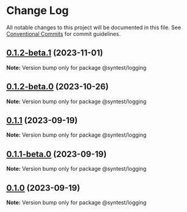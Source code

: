 # Change Log

All notable changes to this project will be documented in this file.
See [Conventional Commits](https://conventionalcommits.org) for commit guidelines.

## [0.1.2-beta.1](https://github.com/syntest-framework/syntest-framework/compare/@syntest/logging@0.1.2-beta.0...@syntest/logging@0.1.2-beta.1) (2023-11-01)

**Note:** Version bump only for package @syntest/logging

## [0.1.2-beta.0](https://github.com/syntest-framework/syntest-framework/compare/@syntest/logging@0.1.1...@syntest/logging@0.1.2-beta.0) (2023-10-26)

**Note:** Version bump only for package @syntest/logging

## [0.1.1](https://github.com/syntest-framework/syntest-framework/compare/@syntest/logging@0.1.1-beta.0...@syntest/logging@0.1.1) (2023-09-19)

**Note:** Version bump only for package @syntest/logging

## [0.1.1-beta.0](https://github.com/syntest-framework/syntest-framework/compare/@syntest/logging@0.1.0-beta.7...@syntest/logging@0.1.1-beta.0) (2023-09-19)

**Note:** Version bump only for package @syntest/logging

## [0.1.0](https://github.com/syntest-framework/syntest-framework/compare/@syntest/logging@0.1.0-beta.7...@syntest/logging@0.1.0) (2023-09-19)

**Note:** Version bump only for package @syntest/logging

